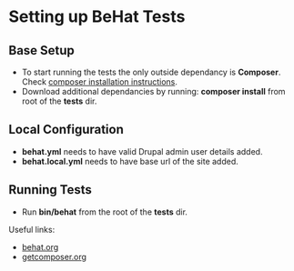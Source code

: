 Setting up BeHat Tests
======================

Base Setup
----------

* To start running the tests the only outside dependancy is **Composer**. Check [composer installation instructions](http://getcomposer.org/doc/00-intro.md).
* Download additional dependancies by running: **composer install** from root of the **tests** dir.

Local Configuration
-------------------
* **behat.yml** needs to have valid Drupal admin user details added.
* **behat.local.yml** needs to have base url of the site added.

Running Tests
------------
* Run **bin/behat** from the root of the **tests** dir.

Useful links:

* [behat.org](http://behat.org)
* [getcomposer.org](http://composer.org)
